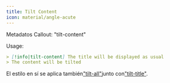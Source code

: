 ```yaml
---
title: Tilt Content
icon: material/angle-acute
---
```


Metadatos Callout: "tilt-content"

Usage:
```md
> [!info|tilt-content] The title will be displayed as usual
> The content will be tilted
```

El estilo en sí se aplica también["tilt-all"](。/combined-styling/page-17.md)junto con["tilt-title"](。/title-styling/page-17.md).